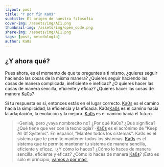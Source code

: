 ```yaml
---
layout: post
title: "Y por fín Ka0s"
subtitle: El origen de nuestra filosofía
cover-img: /assets/img/AI1.png
thumbnail-img: /assets/img/open_code.png
share-img: /assets/img/AI1.png
tags: [post, metodología]
author: Ka0s
---
```

## ¿Y ahora qué?

Pues ahora, es el momento de que te preguntes a ti mismo, ¿quieres seguir haciendo las cosas de la misma manera? ¿Quieres seguir haciendo las cosas de manera complicada, ineficiente e ineficaz? ¿O quieres hacer las cosas de manera sencilla, eficiente y eficaz? ¿Quieres hacer las cosas de manera [Ka0s](https://github.com/Ka0s-Klaus/ka0s/blob/main/core/docs/ka0s/ka0s_kaizen.md)?

Si tu respuesta es sí, entonces estás en el lugar correcto. [Ka0s](https://github.com/Ka0s-Klaus/ka0s/blob/main/core/docs/ka0s/ka0s_kaizen.md) es el camino hacia la simplicidad, la eficiencia y la eficacia. Ka0s[Ka0s](https://github.com/Ka0s-Klaus/ka0s/blob/main/core/docs/ka0s/ka0s_kaizen.md) es el camino hacia la adaptación, la evolución y la mejora. [Ka0s](https://github.com/Ka0s-Klaus/ka0s/blob/main/core/docs/ka0s/ka0s_kaizen.md) es el camino hacia el futuro.

>-Genial¡, pero ¿vaya nombrecito no? ¿Por qué Ka0s? ¿Qué significa? ¿Qué tiene que ver con la tecnología?
>-[Ka0s](https://github.com/Ka0s-Klaus/ka0s/blob/main/core/docs/ka0s/ka0s_kaizen.md) es el acrónimo de "Keep All 0f Systems". En español, "Mantén todos los sistemas". Ka0s es el sistema que te permite mantener todos los sistemas. [Ka0s](https://github.com/Ka0s-Klaus/ka0s/blob/main/core/docs/ka0s/ka0s_kaizen.md) es el sistema que te permite mantener tu sistema de manera sencilla, eficiente y eficaz.
>-¿Y cómo lo haces? ¿Cómo lo haces de manera sencilla, eficiente y eficaz? ¿Cómo lo haces de manera [Ka0s](https://github.com/Ka0s-Klaus/ka0s/blob/main/core/docs/ka0s/ka0s_kaizen.md)?
¡Esto es solo el principio, [vamos a por más!](https://github.com/Ka0s-Klaus/ka0s/blob/main/core/docs/README.md)
